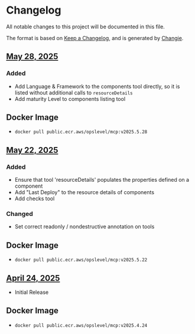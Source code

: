 # Changelog
All notable changes to this project will be documented in this file.

The format is based on [Keep a Changelog](https://keepachangelog.com/en/1.0.0/),
and is generated by [Changie](https://github.com/miniscruff/changie).


## [May 28, 2025](https://github.com/opslevel/opslevel-mcp/compare/v2025.5.22...v2025.5.28)
### Added
- Add Language & Framework to the components tool directly, so it is listed without additional calls to `resourceDetails`
- Add maturity Level to components listing tool
## Docker Image

  - `docker pull public.ecr.aws/opslevel/mcp:v2025.5.28`


## [May 22, 2025](https://github.com/opslevel/opslevel-mcp/compare/v2025.4.24...v2025.5.22)
### Added
- Ensure that tool 'resourceDetails' populates the properties defined on a component
- Add "Last Deploy" to the resource details of components
- Add checks tool
### Changed
- Set correct readonly / nondestructive annotation on tools
## Docker Image

  - `docker pull public.ecr.aws/opslevel/mcp:v2025.5.22`


## [April 24, 2025](https://github.com/opslevel/opslevel-mcp/compare/v0.0.0...v2025.4.24)

- Initial Release

## Docker Image

  - `docker pull public.ecr.aws/opslevel/mcp:v2025.4.24`

